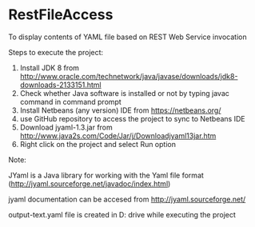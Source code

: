 RestFileAccess
==============

To display contents of YAML file based on REST Web Service invocation

Steps to execute the project:

1) Install JDK 8 from http://www.oracle.com/technetwork/java/javase/downloads/jdk8-downloads-2133151.html
2) Check whether Java software is installed or not by typing javac command in command prompt
3) Install Netbeans (any version) IDE from https://netbeans.org/	
4) use GitHub repository to access the project to sync to Netbeans IDE
5) Download jyaml-1.3.jar from http://www.java2s.com/Code/Jar/j/Downloadjyaml13jar.htm
5) Right click on the project and select Run option

Note: 

JYaml is a Java library for working with the Yaml file format (http://jyaml.sourceforge.net/javadoc/index.html)

jyaml documentation can be accesed from http://jyaml.sourceforge.net/

output-text.yaml file is created in D: drive while executing the project
